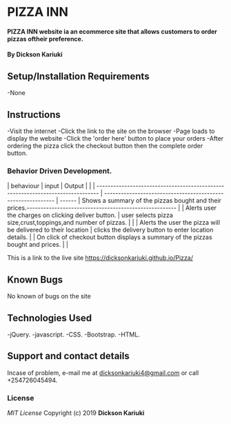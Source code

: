# PIZZA INN

#### PIZZA INN website ia an ecommerce site that allows customers to order pizzas oftheir preference.

#### By **Dickson Kariuki**

## Setup/Installation Requirements

-None
## Instructions

-Visit the internet
-Click the link to the site on the browser
-Page loads to display the website
-Click the 'order here' button to place your orders
-After ordering the pizza click the checkout button then the complete order button.

### Behavior Driven Development.

| behaviour | input | Output | |
| ------------------------------------------------------------------------------- | ------------------------------------------------------------ | ------ | Shows a summary of the pizzas bought and their prices.------------------------------------------------------ |
| Alerts user the charges on clicking deliver button. | user selects pizza size,crust,toppings,and number of pizzas. | |
| Alerts the user the pizza will be delivered to their location | clicks the delivery button to enter location details. |
| On click of checkout button displays a summary of the pizzas bought and prices. | |

This is a link to the live site https://dicksonkariuki.github.io/Pizza/

## Known Bugs

No known of bugs on the site

## Technologies Used

-jQuery.
-javascript.
-CSS.
-Bootstrap.
-HTML.

## Support and contact details

Incase of problem, e-mail me at dicksonkariuki4@gmail.com or call +254726045494.

### License

_MIT License_
Copyright (c) 2019 **Dickson Kariuki**
